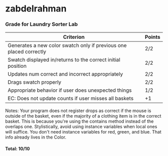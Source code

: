 # zabdelrahman

### Grade for Laundry Sorter Lab
Criterion | Points
--- | ---
Generates a new color swatch only if previous one placed correctly | 2/2
Swatch displayed in/returns to the correct initial position | 2/2
Updates num correct and incorrect appropriately | 2/2
Drags swatch properly | 2/2
Appropriate behavior if user does unexpected things | 1/2
EC: Does not update counts if user misses all baskets | +1

Notes: Your program does not register drops as correct if the mouse is outside of the basket, 
even if the majority of a clothing item is in the correct basket. This is because you're
using the contains method instead of the overlaps one.  Stylistically, avoid using instance
variables when local ones will suffice.  You don't need instance variables for red, green, 
and blue.  That info already lives in the Color.  

#### Total: 10/10